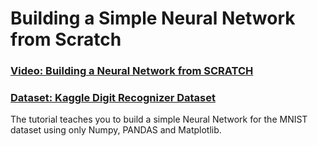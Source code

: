 # Building a Simple Neural Network from Scratch

### [Video: Building a Neural Network from SCRATCH](https://www.youtube.com/watch?v=w8yWXqWQYmU)

### [Dataset: Kaggle Digit Recognizer Dataset](https://www.kaggle.com/c/digit-recognizer/data)

The tutorial teaches you to build a simple Neural Network for the MNIST dataset using only Numpy, PANDAS and Matplotlib.